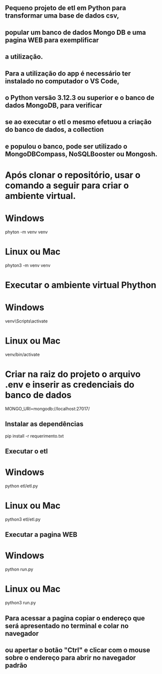 ## Pequeno projeto de etl em Python para transformar uma base de dados csv,

## popular um banco de dados Mongo DB e uma pagina WEB para exemplificar

## a utilização.

## Para a utilização do app é necessário ter instalado no computador o VS Code,

## o Python versão 3.12.3 ou superior e o banco de dados MongoDB, para verificar

## se ao executar o etl o mesmo efetuou a criação do banco de dados, a collection

## e populou o banco, pode ser utilizado o MongoDBCompass, NoSQLBooster ou Mongosh.

# Após clonar o repositório, usar o comando a seguir para criar o ambiente virtual.

# Windows

phyton -m venv venv

# Linux ou Mac

phyton3 -m venv venv

# Executar o ambiente virtual Phython

# Windows

venv\Scripts\activate

# Linux ou Mac

venv/bin/activate

# Criar na raiz do projeto o arquivo .env e inserir as credenciais do banco de dados

MONGO_URI=mongodb://localhost:27017/

## Instalar as dependências

pip install -r requerimento.txt

## Executar o etl

# Windows

python etl/etl.py

# Linux ou Mac

python3 etl/etl.py

## Executar a pagina WEB

# Windows

python run.py

# Linux ou Mac

python3 run.py

## Para acessar a pagina copiar o endereço que será apresentado no terminal e colar no navegador

## ou apertar o botão "Ctrl" e clicar com o mouse sobre o endereço para abrir no navegador padrão
